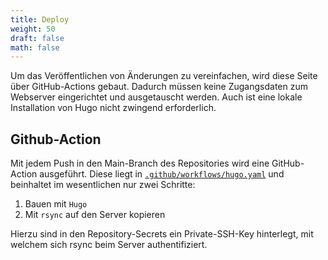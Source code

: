 ```yaml
---
title: Deploy
weight: 50
draft: false
math: false
---
```


Um das Veröffentlichen von Änderungen zu vereinfachen, wird diese Seite über GitHub-Actions gebaut.
Dadurch müssen keine Zugangsdaten zum Webserver eingerichtet und ausgetauscht werden.
Auch ist eine lokale Installation von Hugo nicht zwingend erforderlich.

## Github-Action

Mit jedem Push in den Main-Branch des Repositories wird eine GitHub-Action ausgeführt.
Diese liegt in [`.github/workflows/hugo.yaml`](https://github.com/johannesbuehl/dokumentation/blob/main/.github/workflows/hugo.yaml) und beinhaltet im wesentlichen nur zwei Schritte:

1. Bauen mit `Hugo`
2. Mit `rsync` auf den Server kopieren

Hierzu sind in den Repository-Secrets ein Private-SSH-Key hinterlegt, mit welchem sich rsync beim Server authentifiziert.
